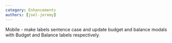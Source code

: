 ```yaml
---
category: Enhancements
authors: [joel-jeremy]
---
```


Mobile - make labels sentence case and update budget and balance modals with Budget and Balance labels respectively.

